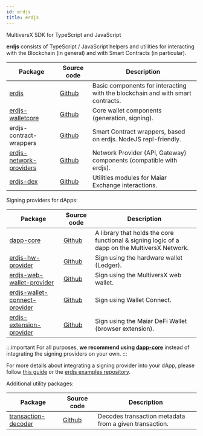 ```yaml
---
id: erdjs
title: erdjs
---
```


MultiversX SDK for TypeScript and JavaScript

**erdjs** consists of TypeScript / JavaScript helpers and utilities for interacting with the Blockchain (in general) and with Smart Contracts (in particular).

| Package                                                                                         | Source code                                                            | Description                                                                    |
|-------------------------------------------------------------------------------------------------|------------------------------------------------------------------------|--------------------------------------------------------------------------------|
| [erdjs](https://www.npmjs.com/package/@elrondnetwork/erdjs)                                     | [Github](https://github.com/multiversx/mx-sdk-erdjs)                   | Basic components for interacting with the blockchain and with smart contracts. |
| [erdjs-walletcore](https://www.npmjs.com/package/@elrondnetwork/erdjs-walletcore)               | [Github](https://github.com/multiversx/mx-sdk-erdjs-walletcore)        | Core wallet components (generation, signing).                                  |
| erdjs-contract-wrappers                                                                         | [Github](https://github.com/multiversx/mx-sdk-erdjs-contract-wrappers) | Smart Contract wrappers, based on erdjs. NodeJS repl-friendly.                 |
| [erdjs-network-providers](https://www.npmjs.com/package/@elrondnetwork/erdjs-network-providers) | [Github](https://github.com/multiversx/mx-sdk-erdjs-network-providers) | Network Provider (API, Gateway) components (compatible with erdjs).            |
| [erdjs-dex](https://www.npmjs.com/package/@elrondnetwork/erdjs-dex)                             | [Github](https://github.com/multiversx/mx-sdk-erdjs-dex)               | Utilities modules for Maiar Exchange interactions.                             |

Signing providers for dApps:

| Package                                                                                                     | Source code                                                                  | Description                                                                                   |
|-------------------------------------------------------------------------------------------------------------|------------------------------------------------------------------------------|-----------------------------------------------------------------------------------------------|
| [dapp-core](https://www.npmjs.com/package/@elrondnetwork/dapp-core)                                         | [Github](https://github.com/multiversx/mx-sdk-dapp)                          | A library that holds the core functional & signing logic of a dapp on the MultiversX Network. |
| [erdjs-hw-provider](https://www.npmjs.com/package/@elrondnetwork/erdjs-hw-provider)                         | [Github](https://github.com/multiversx/mx-sdk-erdjs-hw-provider)             | Sign using the hardware wallet (Ledger).                                                      |
| [erdjs-web-wallet-provider](https://www.npmjs.com/package/@elrondnetwork/erdjs-web-wallet-provider)         | [Github](https://github.com/multiversx/mx-sdk-erdjs-web-wallet-provider)     | Sign using the MultiversX web wallet.                                                         |
| [erdjs-wallet-connect-provider](https://www.npmjs.com/package/@elrondnetwork/erdjs-wallet-connect-provider) | [Github](https://github.com/multiversx/mx-sdk-erdjs-wallet-connect-provider) | Sign using Wallet Connect.                                                                    |
| [erdjs-extension-provider](https://www.npmjs.com/package/@elrondnetwork/erdjs-extension-provider)           | [Github](https://github.com/multiversx/mx-sdk-erdjs-extension-provider)      | Sign using the Maiar DeFi Wallet (browser extension).                                         |

:::important
For all purposes, **we recommend using [dapp-core](/sdk-and-tools/dapp-core)** instead of integrating the signing providers on your own.
:::

For more details about integrating a signing provider into your dApp, please follow [this guide](/sdk-and-tools/erdjs/erdjs-signing-providers) or the [erdjs examples repository](https://github.com/multiversx/mx-sdk-erdjs-examples).

Additional utility packages:

| Package                                                                                 | Source code                                                         | Description                                            |
|-----------------------------------------------------------------------------------------|---------------------------------------------------------------------|--------------------------------------------------------|
| [transaction-decoder](https://www.npmjs.com/package/@elrondnetwork/transaction-decoder) | [Github](https://github.com/multiversx/mx-sdk-transaction-decoder)  | Decodes transaction metadata from a given transaction. |

